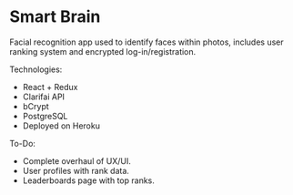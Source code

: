 # Smart Brain
Facial recognition app used to identify faces within photos, includes user ranking system and encrypted log-in/registration.

Technologies:

- React + Redux
- Clarifai API
- bCrypt
- PostgreSQL
- Deployed on Heroku

To-Do:

- Complete overhaul of UX/UI.
- User profiles with rank data.
- Leaderboards page with top ranks.
